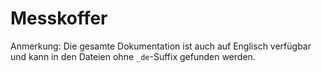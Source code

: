 # Messkoffer

Anmerkung: Die gesamte Dokumentation ist auch auf Englisch verfügbar und kann in den Dateien ohne `_de`-Suffix gefunden
werden.
